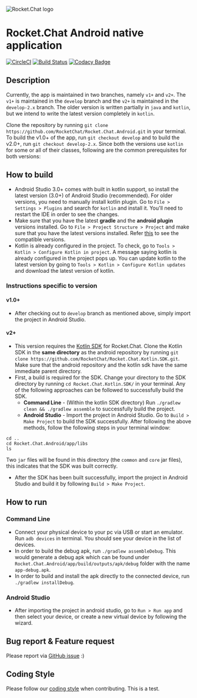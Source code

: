 ![Rocket.Chat logo](https://raw.githubusercontent.com/RocketChat/Rocket.Chat.Artwork/master/Logos/logo-dark.svg?sanitize=true)

# Rocket.Chat Android native application

[![CircleCI](https://circleci.com/gh/RocketChat/Rocket.Chat.Android/tree/develop.svg?style=shield)](https://circleci.com/gh/RocketChat/Rocket.Chat.Android/tree/develop) [![Build Status](https://travis-ci.org/RocketChat/Rocket.Chat.Android.svg?branch=develop)](https://travis-ci.org/RocketChat/Rocket.Chat.Android) [![Codacy Badge](https://api.codacy.com/project/badge/Grade/a81156a8682e4649994270d3670c3c83)](https://www.codacy.com/app/matheusjardimb/Rocket.Chat.Android) 

## Description
Currently, the app is maintained in two branches, namely `v1+` and `v2+`. The `v1+` is maintained in the `develop` branch and the `v2+` is maintained in the `develop-2.x` branch. The older version is written partially in `java` and `kotlin`, but we intend to write the latest version completely in `kotlin`.

Clone the repository by running `git clone https://github.com/RocketChat/Rocket.Chat.Android.git` in your terminal. To build the v1.0+ of the app, run `git checkout develop` and to build the v2.0+, run `git checkout develop-2.x`. 
Since both the versions use `kotlin` for some or all of their classes, following are the common prerequisites for both versions:
## How to build
- Android Studio 3.0+ comes with built in kotlin support, so install the latest version (3.0+) of Android Studio (recommended). For older versions, you need to manually install kotlin plugin. Go to `File > Settings > Plugins` and search for `kotlin` and install it. You'll need to restart the IDE in order to see the changes.
- Make sure that you have the latest **gradle** and the **android plugin** versions installed. Go to `File > Project Structure > Project` and make sure that you have the latest versions installed. Refer [this](https://developer.android.com/studio/releases/gradle-plugin.html#updating-gradle) to see the compatible versions.
- Kotlin is already configured in the project. To check, go to `Tools > Kotlin > Configure Kotlin in project`. A message saying kotlin is already configured in the project pops up. You can update kotlin to the latest version by going to `Tools > Kotlin > Configure Kotlin updates` and download the latest version of kotlin.

### Instructions specific to version
#### v1.0+ 
- After checking out to `develop` branch as mentioned above, simply import the project in Android Studio.

#### v2+
- This version requires the [Kotlin SDK](https://github.com/RocketChat/Rocket.Chat.Kotlin.SDK) for Rocket.Chat. Clone the Kotlin SDK in the **same directory** as the android repository by running `git clone https://github.com/RocketChat/Rocket.Chat.Kotlin.SDK.git`. Make sure that the android repository and the kotlin sdk have the same immediate parent directory.
- First, a build is required for the SDK. Change your directory to the SDK directory by running `cd Rocket.Chat.Kotlin.SDK/` in your terminal. Any of the following approaches can be followed to successfully build the SDK.
    - **Command Line** - (Within the kotlin SDK directory) Run `./gradlew clean && ./gradlew assemble` to successfully build the project.
    - **Android Studio** - Import the project in Android Studio. Go to `Build > Make Project` to build the SDK successfully.
After following the above methods, follow the following steps in your terminal window:
```
cd ..
cd Rocket.Chat.Android/app/libs
ls
```
Two `jar` files will be found in this directory (the `common` and `core` jar files), this indicates that the SDK was built correctly.
- After the SDK has been built successfully, import the project in Android Studio and build it by following `Build > Make Project`.

## How to run
### Command Line
- Connect your physical device to your pc via USB or start an emulator. Run `adb devices` in terminal. You should see your device in the list of devices.
- In order to build the debug apk, run `./gradlew assembleDebug`. This would generate a debug apk which can be found under `Rocket.Chat.Android/app/build/outputs/apk/debug` folder with the name `app-debug.apk`.
- In order to build and install the apk directly to the connected device, run `./gradlew installDebug`.

### Android Studio
- After importing the project in android studio, go to `Run > Run app` and then select your device, or create a new virtual device by following the wizard.     

## Bug report & Feature request

Please report via [GitHub issue](https://github.com/RocketChat/Rocket.Chat.Android/issues) :)

## Coding Style

Please follow our [coding style](https://github.com/RocketChat/java-code-styles/blob/master/CODING_STYLE.md) when contributing. This is a test.
